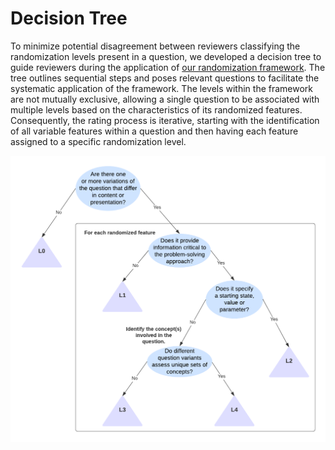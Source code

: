 # Decision Tree
To minimize potential disagreement between reviewers classifying the randomization levels present in a question, we developed a decision tree to guide reviewers during the application of 
[our randomization framework](https://github.com/open-resources/randomization_framework/blob/main/framework.md). 
The tree outlines sequential steps and poses relevant questions to facilitate the systematic application of the framework. 
The levels within the framework are not mutually exclusive, allowing a single question to be associated with multiple levels based on the characteristics of its randomized features. 
Consequently, the rating process is iterative, starting with the identification of all variable features within a question and then having each feature assigned to a specific randomization level.

![Decision tree to help reviewers identify the levels of randomization present in a question](https://github.com/open-resources/randomization_framework/blob/main/decision-tree.png)
